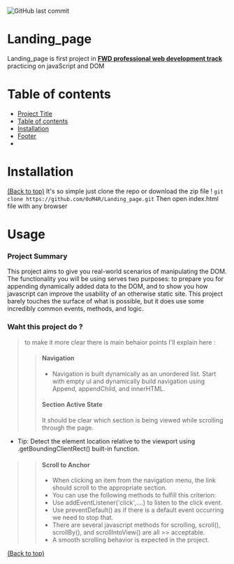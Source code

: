 ![GitHub last commit](https://img.shields.io/github/last-commit/navendu-pottekkat/awesome-readme)
# Landing_page
Landing_page is first project in **[FWD professional web development track](https://egfwd.com/specializtion/professional-web-development)** practicing on javaScript and DOM 



# Table of contents
- [Project Title](#Landing_page)
- [Table of contents](#table-of-contents)
- [Installation](#installation)
- [Footer](#footer)
- 
# Installation
[(Back to top)](#table-of-contents)
It's so simple just clone the repo or download the zip file !
```git clone https://github.com/0oM4R/Landing_page.git```
Then open index.html file with any browser 

# Usage 

### Project Summary
This project aims to give you real-world scenarios of manipulating the DOM. The functionality you will be using serves two purposes: to prepare you for appending dynamically added data to the DOM, and to show you how javascript can improve the usability of an otherwise static site. This project barely touches the surface of what is possible, but it does use some incredibly common events, methods, and logic.

### Waht this project do ? 
> to make it more clear there is main behaior points I'll explain here :
>> #### Navigation
>> - Navigation is built dynamically as an unordered list. Start with empty ul and dynamically build navigation using Append, appendChild, and innerHTML.
>> #### Section Active State
>> It should be clear which section is being viewed while scrolling through the page.
  - Tip: Detect the element location relative to the viewport using .getBoundingClientRect() built-in function.
>> #### Scroll to Anchor
>> - When clicking an item from the navigation menu, the link should scroll to the appropriate section.
>> - You can use the following methods to fulfill this criterion:
>> - Use addEventListener('click',....) to listen to the click event.
>> - Use preventDefault() as if there is a default event occurring we need to stop that.
>> - There are several javascript methods for scrolling, scroll(), scrollBy(), and scrollIntoView() are all >> acceptable.
>> - A smooth scrolling behavior is expected in the project.


[(Back to top)](#table-of-contents)
